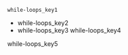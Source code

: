 ```ngMeta
while-loops_key1
```
- while-loops_key2
- while-loops_key3
while-loops_key4

while-loops_key5